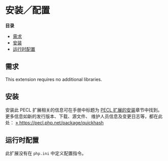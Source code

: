安装／配置
==========

**目录**

-   [需求](/quickhash/setup.html#需求)
-   [安装](/quickhash/setup.html#安装)
-   [运行时配置](/quickhash/setup.html#运行时配置)

需求
----

This extension requires no additional libraries.

安装
----

安装此 PECL 扩展相关的信息可在手册中标题为
<a href="/install/pecl.html" class="link">PECL 扩展的安装</a>章节中找到。更多信息如新的发行版本、下载、源文件、
维护人员信息及变更日志等，都在此处：
<a href="https://pecl.php.net/package/quickhash" class="link external">» https://pecl.php.net/package/quickhash</a>

运行时配置
----------

此扩展没有在 `php.ini` 中定义配置指令。
